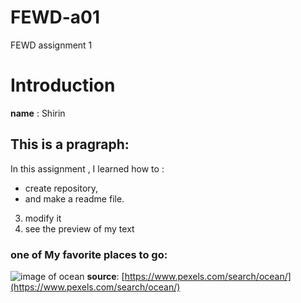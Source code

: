 # FEWD-a01
FEWD assignment 1
# Introduction
**name** : Shirin
## This is a pragraph:
In this assignment , I learned how to :
* create repository,
* and make a readme file.
3. modify it
4. see the preview of my text
### one of My favorite places to go:
![image of ocean](https://images.pexels.com/photos/1001682/pexels-photo-1001682.jpeg?cs=srgb&dl=landscape-photograph-of-body-of-water-1001682.jpg&fm=jpg)
__source__: 
[https://www.pexels.com/search/ocean/](https://www.pexels.com/search/ocean/)
